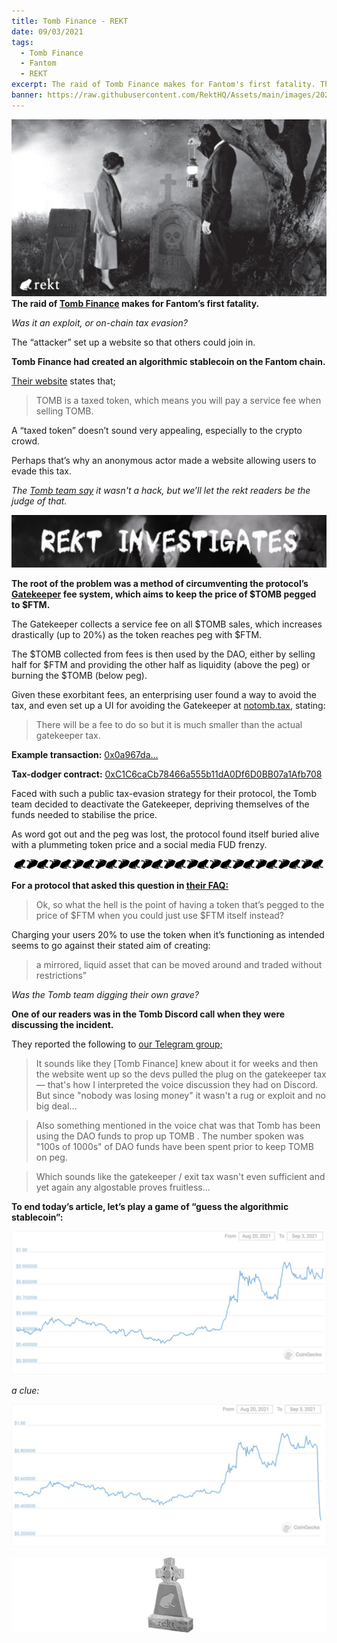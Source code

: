 ```yaml
---
title: Tomb Finance - REKT
date: 09/03/2021
tags:
  - Tomb Finance  
  - Fantom
  - REKT
excerpt: The raid of Tomb Finance makes for Fantom's first fatality. The Tomb team say it wasn't a hack, but we’ll let the rekt readers be the judge of that.
banner: https://raw.githubusercontent.com/RektHQ/Assets/main/images/2021/09/tomb-header.png
---
```

![](https://raw.githubusercontent.com/RektHQ/Assets/main/images/2021/09/tomb-header.png)
**The raid of [Tomb Finance](https://twitter.com/tombfinance/status/1433646257533243399?s=09) makes for Fantom’s first fatality.**

_Was it an exploit, or on-chain tax evasion?_

The “attacker” set up a website so that others could join in.

**Tomb Finance had created an algorithmic stablecoin on the Fantom chain.**

[Their website](https://tomb.finance/) states that; 

>TOMB is a taxed token, which means you will pay a service fee when selling TOMB. 

A “taxed token” doesn’t sound very appealing, especially to the crypto crowd.

Perhaps that’s why an anonymous actor made a website allowing users to evade this tax.

_The [Tomb team say](https://twitter.com/tombfinance/status/1433663013492600844?s=20) it wasn't a hack, but we’ll let the rekt readers be the judge of that._ 

![](https://raw.githubusercontent.com/RektHQ/Assets/main/images/2021/09/tomb-investigates.png)

**The root of the problem was a method of circumventing the protocol’s [Gatekeeper](https://docs.tomb.finance/protocol/gatekeeper-fee-system) fee system, which aims to keep the price of $TOMB pegged to $FTM.**

The Gatekeeper collects a service fee on all $TOMB sales, which increases drastically (up to 20%) as the token reaches peg with $FTM.

The $TOMB collected from fees is then used by the DAO, either by selling half for $FTM and providing the other half as liquidity (above the peg) or burning the $TOMB (below peg).

Given these exorbitant fees, an enterprising user found a way to avoid the tax, and even set up a UI for avoiding the Gatekeeper at [notomb.tax](https://notomb.tax/), stating:

>There will be a fee to do so but it is much smaller than the actual gatekeeper tax.

**Example transaction:** [0x0a967da...](https://ftmscan.com/tx/0x0a967da30446b41edccc98c2dc85bcf340758d04ac62e0f192ded43c0ae11d09)

**Tax-dodger contract:** [0xC1C6caCb78466a555b11dA0Df6D0BB07a1Afb708](https://ftmscan.com/address/0xC1C6caCb78466a555b11dA0Df6D0BB07a1Afb708)

Faced with such a public tax-evasion strategy for their protocol, the Tomb team decided to deactivate the Gatekeeper, depriving themselves of the funds needed to stabilise the price.

As word got out and the peg was lost, the protocol found itself buried alive with a plummeting token price and a social media FUD frenzy.

![](https://raw.githubusercontent.com/RektHQ/Assets/main/images/2021/03/rekt-linebreak.png) 

**For a protocol that asked this question in [their FAQ:](https://docs.tomb.finance/faq-1)**

> Ok, so what the hell is the point of having a token that’s pegged to the price of $FTM when you could just use $FTM itself instead?

Charging your users 20% to use the token when it’s functioning as intended seems to go against their stated aim of creating:

> a mirrored, liquid asset that can be moved around and traded without restrictions”

_Was the Tomb team digging their own grave?_

**One of our readers was in the Tomb Discord call when they were discussing the incident.** 

They reported the following to [our Telegram group;](https://t.me/Rekt_HQ)

>It sounds like they [Tomb Finance] knew about it for weeks and then the website went up so the devs pulled the plug on the gatekeeper tax — that's how I interpreted the voice discussion they had on Discord. But since "nobody was losing money" it wasn't a rug or exploit and no big deal…

>Also something mentioned in the voice chat was that Tomb has been using the DAO funds to prop up TOMB . The number spoken was "100s of 1000s" of DAO funds have been spent prior to keep TOMB on peg.

>Which sounds like the gatekeeper / exit tax wasn't even sufficient and yet again any algostable proves fruitless...

**To end today’s article, let’s play a game of “guess the algorithmic stablecoin”:**

![](https://raw.githubusercontent.com/RektHQ/Assets/main/images/2021/09/tomb-price0.png)

_a clue:_

![](https://raw.githubusercontent.com/RektHQ/Assets/main/images/2021/09/tomb-price.png)

![](https://raw.githubusercontent.com/RektHQ/Assets/main/images/2021/09/tomb-conclusion.png)
